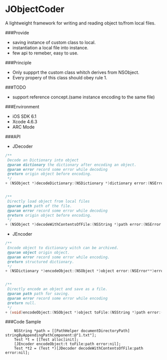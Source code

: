 JObjectCoder
============
A lightweight framework for writing and reading object to/from local files.


###Provide
* saving instance of custom class to local.
* instantiation a local file into instance.
* few api to remeber, easy to use.

###Principle
* Only suppprt the custom class whitch derives from NSObject.
* Every propery of this class should obey rule 1.


###TODO

* support reference concept.(same instance encoding to the same file)

###Environment
 * iOS SDK 6.1
 * Xcode 4.6.3
 * ARC Mode
 

###API
* JDecoder

```Objective-C
/**
 Decode an Dictionary into object
 @param dictionary the dictionary after encoding an object.
 @param error record some error while decoding
 @return origin object before encoding.
 */
+ (NSObject *)decodeDictionary:(NSDictionary *)dictionary error:(NSError **)error;


/**
 Directly load object from local files
 @param path path of the file.
 @param error record some error while decoding
 @return origin object before encoding.
 */
+ (NSObject *)decodeWithContentsOfFile:(NSString *)path error:(NSError **)error;
```

* JEncoder

```Objective-C
/**
 Encode object to dictionary witch can be archived.
 @param object origin object.
 @param error record some error while encoding.
 @return structured dictionary.
 */
+ (NSDictionary *)encodeObject:(NSObject *)object error:(NSError**)error;


/**
 Directly encode an object and save as a file.
 @param path path for saving.
 @param error record some error while encoding
 @return null.
 */
+ (void)encodeObject:(NSObject *)object toFile:(NSString *)path error:(NSError **)error;
```

###Code Sample
```Obejctive-C
    NSString *path = [[PathHelper documentDirectoryPath] stringByAppendingPathComponent:@"1.txt"];
    Test *t = [[Test alloc]init];
    [JEncoder encodeObject:t toFile:path error:nil];
    Test *t2 = (Test *)[JDecoder decodeWithContentsOfFile:path error:nil];
```


